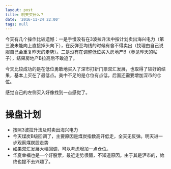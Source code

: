 ```yaml
---
layout: post
title: 明天买什么？
date: '2016-11-24 22:00'
tags: null
---
```


今天有几个操作比较遗憾：一是手慢没有在3波拉升法中按计划卖出海兴电力（第三波未能向上直接掉头向下），在反弹至均线的时候有舍不得卖出（找理由自己说服自己会重复昨天的走势）。二是没有在调整低位买入房地产B（参见昨天的帖子），结果房地产B拉高后不敢追了。

今天比较成功的是在低位勇敢地买入了深市打新门票双汇发展，也取得了较好的结果，基本上买在了最低点。美中不足的是仓位有点低，后面还需要增加深市的仓位。

感觉自己的左侧买入好像找到一点感觉了。

# 操盘计划

- 按照3波拉升法及时卖出海兴电力
- 今天煤炭B级回调了，主要原因是煤炭指数高开低走，全天无反弹。明天进一步观察煤炭股走势
- 如果双汇发展大幅回调，可以考虑增加一点仓位。
- 华夏幸福也是一个好股票，最近走势很弱，不知道原因。由于其是沪市的，始终也提不去兴趣了。
